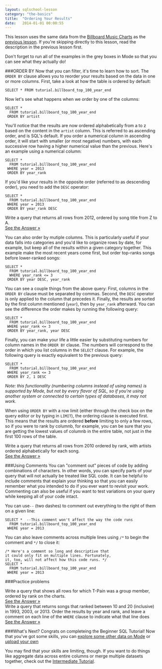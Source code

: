 ```yaml
---
layout: sqlschool-lesson
category: "the-basics"
title:  "Ordering Your Results"
date:   2014-01-01 00:00:55
---
```


This lesson uses the same data from the [Billboard Music Charts](http://www.billboard.com/charts) as the [previous lesson](/the-basics/logical-operators.html). If you're skipping directly to this lesson, read the description in the previous lesson first.

Don't forget to run all of the examples in the grey boxes in Mode so that you can see what they actually do!

###ORDER BY
Now that you can filter, it's time to learn how to sort. The `ORDER BY` clause allows you to reorder your results based on the data in one or more columns. First, take a look at how the table is ordered by default:

    SELECT * FROM tutorial.billboard_top_100_year_end

Now let's see what happens when we order by one of the columns:

    SELECT * 
      FROM tutorial.billboard_top_100_year_end
     ORDER BY artist

You'll notice that the results are now ordered alphabetically from a to z based on the content in the `artist` column. This is referred to as ascending order, and is SQL's default. If you order a numerical column in ascending order, it will start with smaller (or most negative) numbers, with each successive row having a higher numerical value than the previous. Here's an example using a numerical column:

    SELECT * 
      FROM tutorial.billboard_top_100_year_end
     WHERE year = 2013
     ORDER BY year_rank

If you'd like your results in the opposite order (referred to as descending order), you need to add the `DESC` operator:

    SELECT * 
      FROM tutorial.billboard_top_100_year_end
     WHERE year = 2013
     ORDER BY year_rank DESC

<div class="practice-prob">
  Write a query that returns all rows from 2012, ordered by song title from Z to A.
</div>
<div class="practice-prob-answer">
  <a href="https://modeanalytics.com/tutorial/reports/bb73b574f95a" target="_blank">See the Answer &raquo;</a>
</div>

You can also order by mutiple columns. This is particularly useful if your data falls into categories and you'd like to organize rows by date, for example, but keep all of the results within a given category together. This example make the most recent years come first, but order top-ranks songs before lower-ranked songs:

    SELECT * 
      FROM tutorial.billboard_top_100_year_end
      WHERE year_rank <= 3
     ORDER BY year DESC, year_rank

You can see a couple things from the above query: First, columns in the `ORDER BY` clause must be separated by commas. Second, the `DESC` operator is only applied to the column that precedes it. Finally, the results are sorted by the first column mentioned (`year`), then by `year_rank` afterward. You can see the difference the order makes by running the following query:

    SELECT * 
      FROM tutorial.billboard_top_100_year_end
     WHERE year_rank <= 3
     ORDER BY year_rank, year DESC

Finally, you can make your life a little easier by substituting numbers for column names in the `ORDER BY` clause. The numbers will correspond to the order in which you list columns in the `SELECT` clause. For example, the following query is exactly equivalent to the previous query:

    SELECT * 
      FROM tutorial.billboard_top_100_year_end
     WHERE year_rank <= 3
     ORDER BY 2, 1 DESC

*Note: this functionality (numbering columns instead of using names) is supported by Mode, but not by every flavor of SQL, so if you're using another system or connected to certain types of databases, it may not work.*

When using `ORDER BY` with a row limit (either through the check box on the query editor or by typing in `LIMIT`), the ordering clause is executed first. This means that the results are ordered **before** limiting to only a few rows, so if you were to rank by columnb, for example, you can be sure that you are getting the lowest values of columnb in the entire table, not just in the first 100 rows of the table.

<div class="practice-prob">
  Write a query that returns all rows from 2010 ordered by rank, with artists ordered alphabetically for each song.
</div>
<div class="practice-prob-answer">
  <a href="https://modeanalytics.com/tutorial/reports/1e40d45ef12f" target="_blank">See the Answer &raquo;</a>
</div>

###Using Comments
You can "comment out" pieces of code by adding combinations of characters. In other words, you can specify parts of your query that will not actually be treated like SQL code. It can be helpful to include comments that explain your thinking so that you can easily remember what you intended to do if you ever want to revisit your work. Commenting can also be useful if you want to test variations on your query while keeping all of your code intact. 

You can use`--` (two dashes)  to comment out everything to the right of them on a given line:

    SELECT *  --This comment won't affect the way the code runs
      FROM tutorial.billboard_top_100_year_end
     WHERE year = 2013

You can also leave comments across multiple lines using `/*` to begin the comment and `*/` to close it:

    /* Here's a comment so long and descriptive that
    it could only fit on multiple lines. Fortunately,
    it, too, will not affect how this code runs. */
    SELECT *
      FROM tutorial.billboard_top_100_year_end
     WHERE year = 2013

###Practice problems
<div class="practice-prob">
  Write a query that shows all rows for which T-Pain was a group member, ordered by rank on the charts.
</div>
<div class="practice-prob-answer">
  <a href="https://modeanalytics.com/tutorial/reports/e162590d4dd9" target="_blank">See the Answer &raquo;</a>
</div>

<div class="practice-prob">
  Write a query that returns songs that ranked between 10 and 20 (inclusive) in 1993, 2003, or 2013. Order the results by year and rank, and leave a comment on each line of the <code>WHERE</code> clause to indicate what that line does
</div>
<div class="practice-prob-answer">
  <a href="https://modeanalytics.com/tutorial/reports/34a457c9e468" target="_blank">See the Answer &raquo;</a>
</div>

<!--
###What Others Have Done
One of the defining features of Mode is that much of the work done using it is made public for others to view, copy, and improve upon. We strongly encourage you to check out some of the other work in Mode when you feel like taking a break from tutorials.

Having just worked with Billboard's data, you might be interested in this piece of work: Mode's own [Benn Stancil](https://modeanalytics.com/benn) used this same dataset to explore One-Hit Wonders and [published his results on the Mode blog](http://blog.modeanalytics.com/one-hit-wonders/). You can view the queries that produced some of his charts here:

* [Count of artists by number of years they appear in the top 100](https://modeanalytics.com/benn/reports/77722338413b/runs/b2b0ec93f18c)
* [Count of songs by artists who appeared 5 or more times](https://modeanalytics.com/benn/reports/35e501d8a817/runs/2a21f3e6792d)
* [Chance of returning to the charts by debut position](https://modeanalytics.com/benn/reports/196cc398735c/runs/c6619b9e4b0d)
* [Chance of returning by number of songs in debut year](https://modeanalytics.com/benn/reports/df676f8e1c51/runs/bd46684795e1)
* [Chance of returning by time since last hit and number of hits](https://modeanalytics.com/benn/reports/318c4eb50378/runs/36f848b3c923)

These queries contain some advanced concepts that you may not yet understand. Don't worry &mdash; you'll be there after the Intermediate tutorial.
-->

###What's Next?
Congrats on completeing the Beginner SQL Tutorial! Now that you've got some skills, you can [explore some other data on Mode](https://modeanalytics.com/explore/tables) or [upload your own](https://modeanalytics.com)

You may find that your skills are limiting, though. If you want to do things like aggregate data across entire columns or merge multiple datasets together, check out the [Intermediate Tutorial](/intermediate/aggregation-functions.html).
